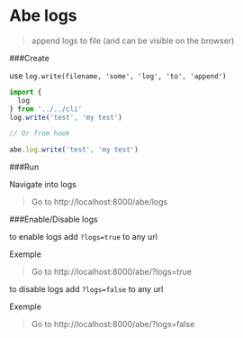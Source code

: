 # Abe logs

> append logs to file (and can be visible on the browser)

###Create

use ```log.write(filename, 'some', 'log', 'to', 'append')```

```javascript
import {
  log
} from '../../cli'
log.write('test', 'my test')

// Or from hook

abe.log.write('test', 'my test')
```

###Run

Navigate into logs

> Go to http://localhost:8000/abe/logs

###Enable/Disable logs

to enable logs add ```?logs=true``` to any url

Exemple

> Go to http://localhost:8000/abe/?logs=true

to disable logs add ```?logs=false``` to any url

Exemple

> Go to http://localhost:8000/abe/?logs=false